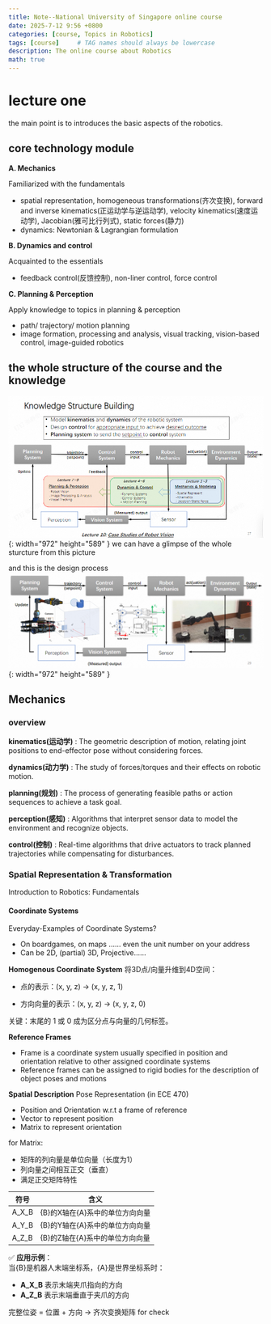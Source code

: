 ```yaml
---
title: Note--National University of Singapore online course
date: 2025-7-12 9:56 +0800
categories: [course, Topics in Robotics]
tags: [course]     # TAG names should always be lowercase
description: The online course about Robotics
math: true
---
```


# lecture one
the main point is to introduces the basic aspects of the robotics.
## core technology module
**A. Mechanics** 

Familiarized with the fundamentals

- spatial representation, homogeneous transformations(齐次变换), forward and inverse kinematics(正运动学与逆运动学), velocity kinematics(速度运动学), Jacobian(雅可比行列式), static forces(静力)
- dynamics: Newtonian & Lagrangian formulation

**B. Dynamics and control**

Acquainted to the essentials

- feedback control(反馈控制), non-liner control, force control


**C. Planning & Perception**

Apply knowledge to topics in planning & perception

- path/ trajectory/ motion planning
- image formation, processing and analysis, visual tracking, vision-based control, image-guided robotics
  
## the whole structure of the course and the knowledge
![Desktop View](assets/img/robotics1.png){: width="972" height="589" }
we can have a glimpse of the whole sturcture from this picture

and this is the design process
![Desktop View](assets/img/robotics2.png){: width="972" height="589" }

## Mechanics
### overview
**kinematics(运动学)**
: The geometric description of motion, relating joint positions to end-effector pose without considering forces.

**dynamics(动力学)**
: The study of forces/torques and their effects on robotic motion.

**planning(规划)**
: The process of generating feasible paths or action sequences to achieve a task goal.

**perception(感知)**
: Algorithms that interpret sensor data to model the environment and recognize objects.

**control(控制)**
: Real-time algorithms that drive actuators to track planned trajectories while compensating for disturbances.
### Spatial Representation & Transformation
Introduction to Robotics: Fundamentals

#### Coordinate Systems
Everyday-Examples of Coordinate Systems?
- On boardgames, on maps …… even the unit number on your address
- Can be 2D, (partial) 3D, Projective……

**Homogenous Coordinate System**
将3D点/向量升维到4D空间：

- 点的表示：(x, y, z) → (x, y, z, 1)

- 方向向量的表示：(x, y, z) → (x, y, z, 0)

关键：末尾的 1 或 0 成为区分点与向量的几何标签。

**Reference Frames**
- Frame is a coordinate system usually specified in position and orientation relative to other assigned coordinate systems
- Reference frames can be assigned to rigid bodies for the description of object poses and motions

**Spatial Description**
Pose Representation (in ECE 470)
- Position and Orientation w.r.t a frame of reference
- Vector to represent position
- Matrix to represent orientation

for Matrix:
- 矩阵的列向量是单位向量（长度为1）
- 列向量之间相互正交（垂直）
- 满足正交矩阵特性

| 符号    | 含义                                |
|---------|-------------------------------------|
| A_X_B   | {B}的X轴在{A}系中的单位方向向量     |
| A_Y_B   | {B}的Y轴在{A}系中的单位方向向量     |
| A_Z_B   | {B}的Z轴在{A}系中的单位方向向量     |

✅ **应用示例**：  
当{B}是机器人末端坐标系，{A}是世界坐标系时：  
- **A_X_B** 表示末端夹爪指向的方向  
- **A_Z_B** 表示末端垂直于夹爪的方向

完整位姿 = 位置 + 方向 → 齐次变换矩阵
for check
